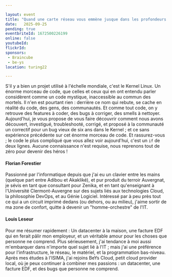 ```yaml
---

layout: event
title: "Quand une carte réseau vous emmène jusque dans les profondeurs de Linux - Découvrez les spéléologues du Kernel"
date:   2025-09-25
pending: true
eventbriteId: 1672500226199
online: false
youtubeId: 
flickrId:
sponsors:
 - Braincube
 - be-ys
location: turing22

---
```


S'il y a bien un projet utilisé à l'échelle mondiale, c'est le Kernel Linux. Un énorme morceau de code, que celles et ceux qui en ont entendu parler considèrent comme un code mystique, inaccessible au commun des mortels. Il n'en est pourtant rien : derrière ce nom qui rebute, se cache en réalité du code, des gens, des communautés. Et comme tout code, on y retrouve des features à coder, des bugs à corriger, des smells à nettoyer.
Aujourd'hui, je vous propose de vous faire découvrir comment nous avons découvert, investigué, troubleshooté, corrigé, et proposé à la communauté un correctif pour un bug vieux de six ans dans le Kernel ; et ce sans expérience précédente sur cet énorme morceau de code.
Et rassurez-vous ; le code le plus compliqué que vous allez voir aujourd'hui, c'est un `if` de deux lignes. Aucune connaissance n'est requise, nous reprenons tout de zéro pour devenir des héros !

#### Florian Forestier

Passionné par l'informatique depuis que j'ai eu un clavier entre les mains (quelque part entre Adibou et Akakliké), et pur produit du terroir Auvergnat, je sévis en tant que consultant pour Zenika, et en tant qu'enseignant à l'Université Clermont-Auvergne sur des sujets liés aux technologies Cloud, la philosophie DevOps, et au Génie Logiciel.
Intéressé par à peu près tout ce qui a un circuit imprimé dedans (ou dehors, ou au milieu), j'aime sortir de ma zone de confort, quitte à devenir un "homme-orchestre" de l'IT.

#### Louis Leseur

Pour me résumer rapidement : Un datacenter à la maison, une facture EDF qui en ferait pâlir mon employeur, et un véritable amour pour les choses que personne ne comprend.
Plus sérieusement, j'ai tendance à moi aussi m'embarquer dans n'importe quel sujet lié à l'IT ; mais j'ai une préférence pour l'infrastructure, le réseau, le matériel, et la programmation bas-niveau.
Après mes études à l'ISIMA, j'ai rejoins BeYs Cloud, petit cloud provider local, où je peux continuer à combiner mes passions : un datacenter, une facture EDF, et des bugs que personne ne comprend.